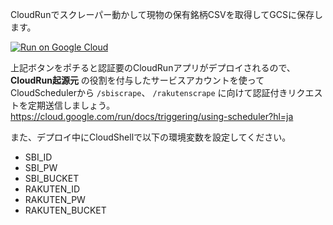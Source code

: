 CloudRunでスクレーパー動かして現物の保有銘柄CSVを取得してGCSに保存します。

[![Run on Google Cloud](https://deploy.cloud.run/button.svg)](https://deploy.cloud.run)

上記ボタンをポチると認証要のCloudRunアプリがデプロイされるので、**CloudRun起源元** の役割を付与したサービスアカウントを使って
CloudSchedulerから `/sbiscrape`、 `/rakutenscrape` に向けて認証付きリクエストを定期送信しましょう。
https://cloud.google.com/run/docs/triggering/using-scheduler?hl=ja

また、デプロイ中にCloudShellで以下の環境変数を設定してください。
- SBI_ID
- SBI_PW
- SBI_BUCKET
- RAKUTEN_ID
- RAKUTEN_PW
- RAKUTEN_BUCKET

